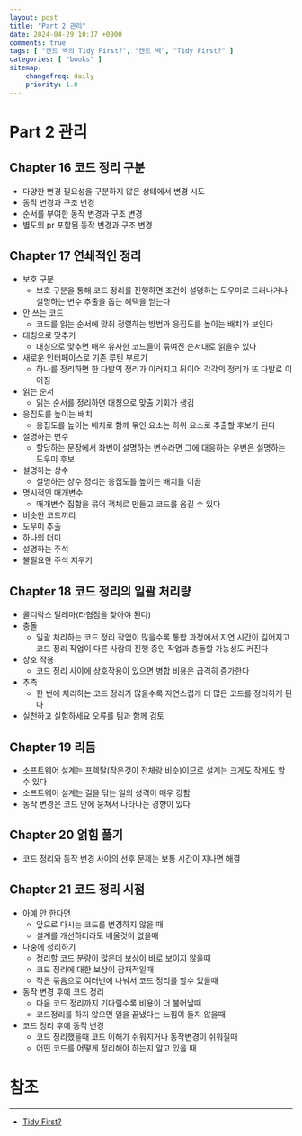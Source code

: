 ```yaml
---
layout: post
title: "Part 2 관리"
date: 2024-04-29 10:17 +0900
comments: true
tags: [ "켄트 벡의 Tidy First?", "켄트 벡", "Tidy First?" ]
categories: [ "books" ]
sitemap:
    changefreq: daily
    priority: 1.0
---
```


# Part 2 관리
## Chapter 16 코드 정리 구분
* 다양한 변경 필요성을 구분하지 않은 상태에서 변경 시도
* 동작 변경과 구조 변경
* 순서를 부여한 동작 변경과 구조 변경
* 별도의 pr 포함된 동작 변경과 구조 변경

## Chapter 17 연쇄적인 정리
* 보호 구분
  * 보호 구분을 통해 코드 정리를 진행하면 조건이 설명하는 도우미로 드러나거나 설명하는 변수 추출을 돕는 혜택을 얻는다
* 안 쓰는 코드
  * 코드를 읽는 순서에 맞춰 정렬하는 방법과 응집도를 높이는 배치가 보인다
* 대칭으로 맞추기
  * 대칭으로 맞추면 매우 유사한 코드들이 묶여진 순서대로 읽을수 있다
* 새로운 인터페이스로 기존 루틴 부르기
  * 하나를 정리하면 한 다발의 정리가 이러지고 뒤이어 각각의 정리가 또 다발로 이어짐
* 읽는 순서
  * 읽는 순서를 정리하면 대칭으로 맞출 기회가 생김
* 응집도를 높이는 배치
  * 응집도를 높이는 배치로 함께 묶인 요소는 하위 요소로 추출할 후보가 된다
* 설명하는 변수
  * 할당하는 문장에서 좌변이 설명하는 변수라면 그에 대응하는 우변은 설명하는 도우미 후보
* 설명하는 상수
  * 설명하는 상수 정리는 응집도를 높이는 배치를 이끔
* 명시적인 매개변수
  * 매개변수 집합을 묶어 객체로 만들고 코드를 옴길 수 있다
* 비슷한 코드끼리
* 도우미 추출
* 하나의 더미
* 설명하는 주석
* 불필요한 주석 지우기

## Chapter 18 코드 정리의 일괄 처리량
* 골디락스 딜레마(타협점을 찾아야 된다)
* 충돌
  * 일괄 처리하는 코드 정리 작업이 많을수록 통합 과정에서 지연 시간이 길어지고 코드 정리 작업이 다른 사람의 진행 중인 작업과 충돌할 가능성도 커진다
* 상호 작용
  * 코드 정리 사이에 상호작용이 있으면 병합 비용은 급격히 증가한다
* 추측
  * 한 번에 처리하는 코드 정리가 많을수록 자연스럽게 더 많은 코드를 정리하게 된다
* 실천하고 실험하세요 오류를 팀과 함께 검토
## Chapter 19 리듬
* 소프트웨어 설계는 프렉탈(작은것이 전체랑 비슷)이므로 설계는 크게도 작게도 할 수 있다
* 소프트웨어 설계는 길을 닦는 일의 성격이 매우 강함
* 동작 변경은 코드 안에 뭉쳐서 나타나는 경향이 있다
## Chapter 20 얽힘 풀기
* 코드 정리와 동작 변경 사이의 선후 문제는 보통 시간이 지나면 해결
## Chapter 21 코드 정리 시점
* 아예 안 한다면
  * 앞으로 다시는 코드를 변경하지 않을 때
  * 설계를 개선하더라도 배울것이 없을때
* 나중에 정리하기
  * 정리할 코드 분량이 많은데 보상이 바로 보이지 않을때
  * 코드 정리에 대한 보상이 잠재적일때
  * 작은 묶음으로 여러번에 나눠서 코드 정리를 할수 있을때
* 동작 변경 후에 코드 정리
  * 다음 코드 정리까지 기다릴수록 비용이 더 불어날때
  * 코드정리를 하지 않으면 일을 끝냈다는 느낌이 들지 않을때
* 코드 정리 후에 동작 변경
  * 코드 정리했을때 코드 이해가 쉬워지거나 동작변경이 쉬워질때
  * 어떤 코드를 어떻게 정리해야 하는지 알고 있을 때


# 참조
-----

* [Tidy First?](https://www.yes24.com/Product/Goods/125921718)
